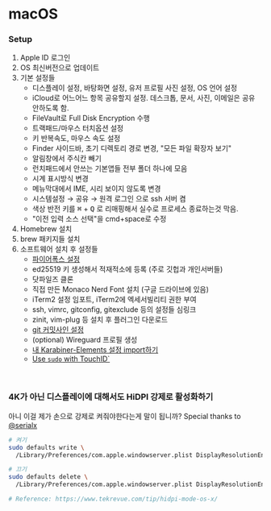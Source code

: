 macOS
========

### Setup
1.  Apple ID 로그인
2.  OS 최신버전으로 업데이트
3.  기본 설정들
    - 디스플레이 설정, 바탕화면 설정, 유저 프로필 사진 설정, OS 언어 설정
    - iCloud로 어느어느 항목 공유할지 설정. 데스크톱, 문서, 사진, 이메일은 공유 안하도록 함.
    - FileVault로 Full Disk Encryption 수행
    - 트랙패드/마우스 터치옵션 설정
    - 키 반복속도, 마우스 속도 설정
    - Finder 사이드바, 초기 디렉토리 경로 변경, "모든 파일 확장자 보기"
    - 알림창에서 주식칸 빼기
    - 런치패드에서 안쓰는 기본앱들 전부 폴더 하나에 모음
    - 시계 표시방식 변경
    - 메뉴막대에서 IME, 시리 보이지 않도록 변경
    - 시스템설정 &rarr; 공유 &rarr; 원격 로그인 으로 ssh 서버 켬
    - 색상 반전 키를 <kbd>⌘</kbd> + <kbd>Q</kbd> 로 리매핑해서 실수로 프로세스 종료하는것 막음.
    - "이전 입력 소스 선택"을 cmd+space로 수정
5.  Homebrew 설치
6.  brew 패키지들 설치
7.  소프트웨어 설치 후 설정들
    - [파이어폭스 설정](firefox.md)
    - ed25519 키 생성해서 적재적소에 등록 (주로 깃헙과 개인서버들)
    - 닷파일즈 클론
    - 직접 만든 Monaco Nerd Font 설치 (구글 드라이브에 있음)
    - iTerm2 설정 임포트, iTerm2에 엑세서빌리티 권한 부여
    - ssh, vimrc, gitconfig, gitexclude 등의 설정들 심링크
    - zinit, vim-plug 등 설치 후 플러그인 다운로드
    - [git 커밋사인 설정](https://gist.github.com/simnalamburt/c921a9e70e9a43f5b4743499370d5a88)
    - (optional) Wireguard 프로필 생성
    - [내 Karabiner-Elements 설정 import하기](https://genesy.github.io/karabiner-complex-rules-generator/#eyJ0aXRsZSI6InNpbW5hbGFtYnVydCIsInJ1bGVzIjpbeyJkZXNjcmlwdGlvbiI6InNpbW5hbGFtYnVydCIsIm1hbmlwdWxhdG9ycyI6W3sidHlwZSI6ImJhc2ljIiwiZnJvbSI6eyJrZXlfY29kZSI6ImNhcHNfbG9jayJ9LCJ0byI6W3sia2V5X2NvZGUiOiJyaWdodF9jb21tYW5kIiwicmVwZWF0Ijp0cnVlfV19XX1dfQo=)
    - [Use `sudo` with TouchID`](https://apple.stackexchange.com/a/306324)

<br>

### 4K가 아닌 디스플레이에 대해서도 HiDPI 강제로 활성화하기
아니 이걸 제가 손으로 강제로 켜줘야한다는게 말이 됩니까? Special thanks to
[@serialx](https://github.com/serialx)

```sh
# 켜기
sudo defaults write \
  /Library/Preferences/com.apple.windowserver.plist DisplayResolutionEnabled -bool true

# 끄기
sudo defaults delete \
  /Library/Preferences/com.apple.windowserver.plist DisplayResolutionEnabled

# Reference: https://www.tekrevue.com/tip/hidpi-mode-os-x/
```
